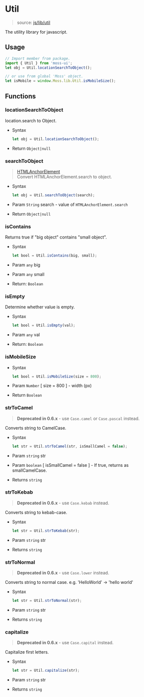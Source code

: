 # Util

> source: [js/lib/util](../../src/js/lib/util.js)

The utility library for javascript.

## Usage

``` js
// Import member from package.
import { Util } from 'moss-ui';
let obj = Util.locationSearchToObject();

// or use from global 'Moss' object.
let isMobile = window.Moss.lib.Util.isMobileSize();
```

## Functions

### locationSearchToObject

location.search to Object.

- Syntax

  ``` js
  let obj = Util.locationSearchToObject();
  ```

- Return `Object|null`

### searchToObject

> [HTMLAnchorElement](https://developer.mozilla.org/en-US/docs/Web/API/HTMLAnchorElement)  
Convert HTMLAnchorElement.search to object.

- Syntax

  ``` js
  let obj = Util.searchToObject(search);
  ```

- Param `String` search - value of `HTMLAnchorElement.search`
- Return `Object|null`

### isContains

Returns true if "big object" contains "small object".

- Syntax

  ``` js
  let bool = Util.isContains(big, small);
  ```

- Param `any` big
- Param `any` small
- Return: `Boolean`

### isEmpty

Determine whether value is empty.

- Syntax

  ``` js
  let bool = Util.isEmpty(val);
  ```

- Param `any` val
- Return: `Boolean`

### isMobileSize

- Syntax

  ``` js
  let bool = Util.isMobileSize(size = 800);
  ```

- Param `Number` [ size = 800 ] - width (px)
- Return `Boolean`

### strToCamel

> **Deprecated in 0.6.x** - use `Case.camel` or `Case.pascal` instead.

Converts string to CamelCase.

- Syntax

  ``` js
  let str = Util.strToCamel(str, isSmallCamel = false);
  ```

- Param `string` str
- Param `boolean` [ isSmallCamel = false ] - If true, returns as smallCamelCase.
- Returns `string`

### strToKebab

> **Deprecated in 0.6.x** - use `Case.kebab` instead.

Converts string to kebab-case.

- Syntax

  ``` js
  let str = Util.strToKebab(str);
  ```

- Param `string` str
- Returns `string`

### strToNormal

> **Deprecated in 0.6.x** - use `Case.lower` instead.

Converts string to normal case. e.g. 'HelloWorld' -> 'hello world'

- Syntax

  ``` js
  let str = Util.strToNormal(str);
  ```

- Param `string` str
- Returns `string`

### capitalize

> **Deprecated in 0.6.x** - use `Case.capital` instead.

Capitalize first letters.

- Syntax

  ``` js
  let str = Util.capitalize(str);
  ```

- Param `string` str
- Returns `string`
